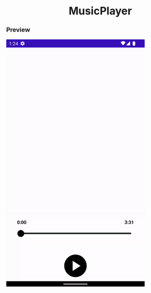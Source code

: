  <h1 align="center">MusicPlayer</h1>

### Preview
<img src="/previews/music_player_screen.gif" align="center" height="660"/>

